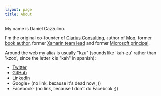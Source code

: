 ```yaml
---
layout: page
title: About
---
```


My name is Daniel Cazzulino. 

I'm the original co-founder of [Clarius Consulting](http://www.clariusconsulting.net), author of [Moq](https://github.com/moq), former [book author](http://www.amazon.com/s/ref=nb_sb_noss?url=search-alias%3Daps&field-keywords=Daniel+Cazzulino), former [Xamarin team lead](http://blog.xamarin.com/xamarin-acquires-visual-studio-division-of-clarius-consulting/) and former [Microsoft principal](https://blogs.microsoft.com/blog/2016/02/24/microsoft-to-acquire-xamarin-and-empower-more-developers-to-build-apps-on-any-device/).

Around the web my alias is usually "kzu" (sounds like 'kah-zu' rather than 'kzoo', since the letter k is "kah" in spanish):

- [Twitter](http://twitter.com/kzu)
- [GitHub](https://github.com/kzu)
- [LinkedIn](http://www.linkedin.com/in/DanielCazzulino)
- Google+ (no link, because it's dead now ;))
- Facebook- (no link, because I don't do Facebook ;))
